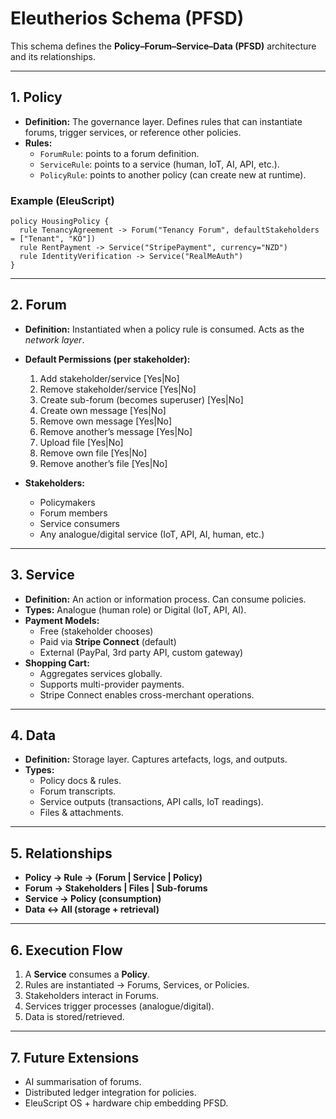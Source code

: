 # Eleutherios Schema (PFSD)

This schema defines the **Policy–Forum–Service–Data (PFSD)** architecture and its relationships.

---

## 1. Policy
- **Definition:** The governance layer. Defines rules that can instantiate forums, trigger services, or reference other policies.
- **Rules:**  
  - `ForumRule`: points to a forum definition.  
  - `ServiceRule`: points to a service (human, IoT, AI, API, etc.).  
  - `PolicyRule`: points to another policy (can create new at runtime).  

### Example (EleuScript)
```eleuscript
policy HousingPolicy {
  rule TenancyAgreement -> Forum("Tenancy Forum", defaultStakeholders = ["Tenant", "KO"])
  rule RentPayment -> Service("StripePayment", currency="NZD")
  rule IdentityVerification -> Service("RealMeAuth")
}
```

---

## 2. Forum
- **Definition:** Instantiated when a policy rule is consumed. Acts as the *network layer*.  
- **Default Permissions (per stakeholder):**
  1. Add stakeholder/service [Yes|No]  
  2. Remove stakeholder/service [Yes|No]  
  3. Create sub-forum (becomes superuser) [Yes|No]  
  4. Create own message [Yes|No]  
  5. Remove own message [Yes|No]  
  6. Remove another’s message [Yes|No]  
  7. Upload file [Yes|No]  
  8. Remove own file [Yes|No]  
  9. Remove another’s file [Yes|No]  

- **Stakeholders:**  
  - Policymakers  
  - Forum members  
  - Service consumers  
  - Any analogue/digital service (IoT, API, AI, human, etc.)  

---

## 3. Service
- **Definition:** An action or information process. Can consume policies.  
- **Types:** Analogue (human role) or Digital (IoT, API, AI).  
- **Payment Models:**  
  - Free (stakeholder chooses)  
  - Paid via **Stripe Connect** (default)  
  - External (PayPal, 3rd party API, custom gateway)  
- **Shopping Cart:**  
  - Aggregates services globally.  
  - Supports multi-provider payments.  
  - Stripe Connect enables cross-merchant operations.  

---

## 4. Data
- **Definition:** Storage layer. Captures artefacts, logs, and outputs.  
- **Types:**  
  - Policy docs & rules.  
  - Forum transcripts.  
  - Service outputs (transactions, API calls, IoT readings).  
  - Files & attachments.  

---

## 5. Relationships
- **Policy → Rule → (Forum | Service | Policy)**  
- **Forum → Stakeholders | Files | Sub-forums**  
- **Service → Policy (consumption)**  
- **Data ↔ All (storage + retrieval)**  

---

## 6. Execution Flow
1. A **Service** consumes a **Policy**.  
2. Rules are instantiated → Forums, Services, or Policies.  
3. Stakeholders interact in Forums.  
4. Services trigger processes (analogue/digital).  
5. Data is stored/retrieved.  

---

## 7. Future Extensions
- AI summarisation of forums.  
- Distributed ledger integration for policies.  
- EleuScript OS + hardware chip embedding PFSD.  
